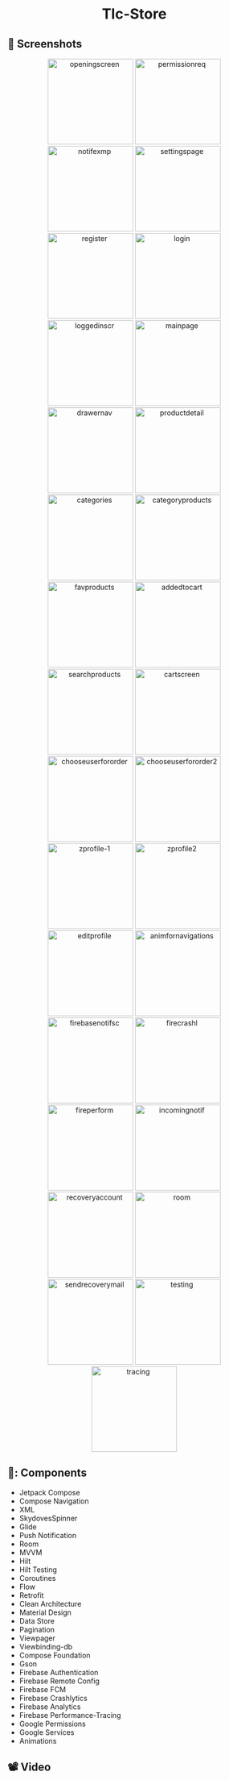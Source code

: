 # <p align="center"> Tlc-Store </p>

## 📸 Screenshots
<p align="center">
  
<img src="https://github.com/hakanozer/tukcell_kotlin_2024/assets/70065773/8494a425-ca08-4ce2-b5da-df8e69b82b4b" width="170" height="auto" alt="openingscreen">
<img src="https://github.com/hakanozer/tukcell_kotlin_2024/assets/70065773/694dd9be-e9b1-4fbc-866c-12c3816e8f64" width="170" height="auto" alt="permissionreq">
<img src="https://github.com/hakanozer/tukcell_kotlin_2024/assets/70065773/640eff8f-3969-4306-b6a8-bd2c6c04f4e4" width="170" height="auto" alt="notifexmp">
<img src="https://github.com/hakanozer/tukcell_kotlin_2024/assets/70065773/6fde19b5-4707-4785-888d-6bc8c5c637f7" width="170" height="auto" alt="settingspage">
<img src="https://github.com/hakanozer/tukcell_kotlin_2024/assets/70065773/a969b305-3d80-475c-9f9b-5710bd457e6c" width="170" height="auto" alt="register">
<img src="https://github.com/hakanozer/tukcell_kotlin_2024/assets/70065773/5f5fa0f2-60e6-402b-b87c-7a34cb613173" width="170" height="auto" alt="login">
<img src="https://github.com/hakanozer/tukcell_kotlin_2024/assets/70065773/3196b857-da3c-41f6-b275-869809c91225" width="170" height="auto" alt="loggedinscr">
<img src="https://github.com/hakanozer/tukcell_kotlin_2024/assets/70065773/f7816d72-e56d-477d-9c73-4ea51c64701d" width="170" height="auto" alt="mainpage">
<img src="https://github.com/hakanozer/tukcell_kotlin_2024/assets/70065773/e2c890f5-7ede-48ff-b34d-4abd6881bfaf" width="170" height="auto" alt="drawernav">
<img src="https://github.com/hakanozer/tukcell_kotlin_2024/assets/70065773/8faa0f11-1ef8-476b-98db-0fc1bced4909" width="170" height="auto" alt="productdetail">
<img src="https://github.com/hakanozer/tukcell_kotlin_2024/assets/70065773/279b95b2-fbf4-4644-8d3d-6065eb9be7b3" width="170" height="auto" alt="categories">
<img src="https://github.com/hakanozer/tukcell_kotlin_2024/assets/70065773/6693e2df-03c3-4150-84dc-2dea4b64fa20" width="170" height="auto" alt="categoryproducts">
<img src="https://github.com/hakanozer/tukcell_kotlin_2024/assets/70065773/1a6577db-eb21-40e2-93bf-7eee82824bae" width="170" height="auto" alt="favproducts">
<img src="https://github.com/hakanozer/tukcell_kotlin_2024/assets/70065773/026f53ce-46a8-4e7b-8cb9-bc809a80779d" width="170" height="auto" alt="addedtocart">
<img src="https://github.com/hakanozer/tukcell_kotlin_2024/assets/70065773/e35085c1-7e8c-4897-9955-7343ad9471e0" width="170" height="auto" alt="searchproducts">
<img src="https://github.com/hakanozer/tukcell_kotlin_2024/assets/70065773/5fb1e6e3-e8f6-4e4f-b717-baed528c7cfd" width="170" height="auto" alt="cartscreen">
<img src="https://github.com/hakanozer/tukcell_kotlin_2024/assets/70065773/46c17410-139c-46a1-9406-eb05c04b74cb" width="170" height="auto" alt="chooseuserfororder">
<img src="https://github.com/hakanozer/tukcell_kotlin_2024/assets/70065773/4c7b1453-e58b-4d70-bf45-7a0b78063d05" width="170" height="auto" alt="chooseuserfororder2">
<img src="https://github.com/hakanozer/tukcell_kotlin_2024/assets/70065773/91540bb6-bde7-4a9e-934e-81e80445c0b6" width="170" height="auto" alt="zprofile-1">
<img src="https://github.com/hakanozer/tukcell_kotlin_2024/assets/70065773/c56c17ac-e91f-4256-b0c3-4ffe720eb805" width="170" height="auto" alt="zprofile2">
<img src="https://github.com/hakanozer/tukcell_kotlin_2024/assets/70065773/8ee025f0-9630-4628-af41-cc0ecb4ff373" width="170" height="auto" alt="editprofile">
<img src="https://github.com/hakanozer/tukcell_kotlin_2024/assets/70065773/697e0733-e5df-4adc-ac0d-ae28f85c2a5c" width="170" height="auto" alt="animfornavigations">
<img src="https://github.com/hakanozer/tukcell_kotlin_2024/assets/70065773/5582bc4b-35e3-4171-9cae-07c7c5ca7431" width="170" height="auto" alt="firebasenotifsc">
<img src="https://github.com/hakanozer/tukcell_kotlin_2024/assets/70065773/22ba6d43-b69b-4b9b-9ab5-1b8ff9c27f75" width="170" height="auto" alt="firecrashl">
<img src="https://github.com/hakanozer/tukcell_kotlin_2024/assets/70065773/f8972c26-6c41-41d8-aab7-11a570c6d08f" width="170" height="auto" alt="fireperform">
<img src="https://github.com/hakanozer/tukcell_kotlin_2024/assets/70065773/09753259-f0b4-4578-87f7-94901ee4ddd7" width="170" height="auto" alt="incomingnotif">
<img src="https://github.com/hakanozer/tukcell_kotlin_2024/assets/70065773/4dfa4060-10d7-4e83-a7f6-57ca10c56f38" width="170" height="auto" alt="recoveryaccount">
<img src="https://github.com/hakanozer/tukcell_kotlin_2024/assets/70065773/707b33d1-36df-4225-ad26-c4e86822de56" width="170" height="auto" alt="room">
<img src="https://github.com/hakanozer/tukcell_kotlin_2024/assets/70065773/f3aed052-5d05-4b57-ad7e-33ae0b1b1a8c" width="170" height="auto" alt="sendrecoverymail">
<img src="https://github.com/hakanozer/tukcell_kotlin_2024/assets/70065773/bd4270e7-d94f-4859-8815-2f75debf5dff" width="170" height="auto" alt="testing">
<img src="https://github.com/hakanozer/tukcell_kotlin_2024/assets/70065773/0b5fd424-1b2d-43e7-9893-e720d22c4fcd" width="170" height="auto" alt="tracing">
</p>

## 🍍: Components 
- Jetpack Compose
- Compose Navigation
- XML
- SkydovesSpinner
- Glide
- Push Notification
- Room
- MVVM
- Hilt
- Hilt Testing
- Coroutines
- Flow
- Retrofit
- Clean Architecture
- Material Design
- Data Store
- Pagination
- Viewpager
- Viewbinding-db
- Compose Foundation
- Gson
- Firebase Authentication
- Firebase Remote Config
- Firebase FCM
- Firebase Crashlytics
- Firebase Analytics
- Firebase Performance-Tracing
- Google Permissions
- Google Services
- Animations
  
## 📽 Video 
